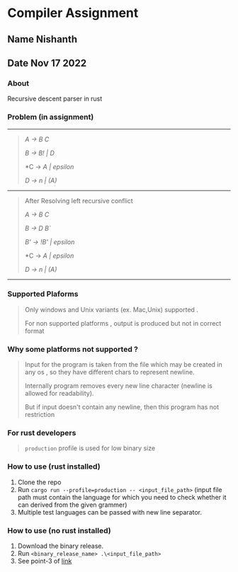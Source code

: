 # Compiler Assignment 

## **Name** Nishanth 
## **Date** Nov 17 2022

### About 
Recursive descent parser in rust

### Problem (in assignment)
-----
> *A  -> B C*
> 
> *B  -> B! | D*
> 
> *C  -> *A | epsilon*
> 
> *D  -> n  | (A)*
----
> After Resolving left recursive conflict 
> 
> *A  -> B C*
> 
> *B  -> D B`*
> 
> 
> *B' -> !B' | epsilon*
> 
> *C  -> *A | epsilon*
> 
> *D  -> n  | (A)*
----

### Supported Plaforms
> Only windows and Unix variants (ex. Mac,Unix) supported .
>
> For non supported platforms , output is produced but not in correct format 

### Why some platforms not supported ?
> Input for the program is taken from the file which may be created in any os , so they have different chars to represent newline.
>
> Internally program removes every new line character (newline is allowed for readability).
>
> But if input doesn't contain any newline, then this program has not restriction

### For rust developers
> `production` profile is used for low binary size

### How to use (rust installed)
1. Clone the repo
2. Run `cargo run --profile=production -- <input_file_path>` (input file path must contain the language for which you need to check whether it can derived from the given grammer)
3. Multiple test languages can be passed with new line separator.

### How to use (no rust installed)
1. Download the binary release.
2. Run `<binary_release_name> .\<input_file_path>`
3. See point-3 of [link](#how-to-use-rust-installed)

